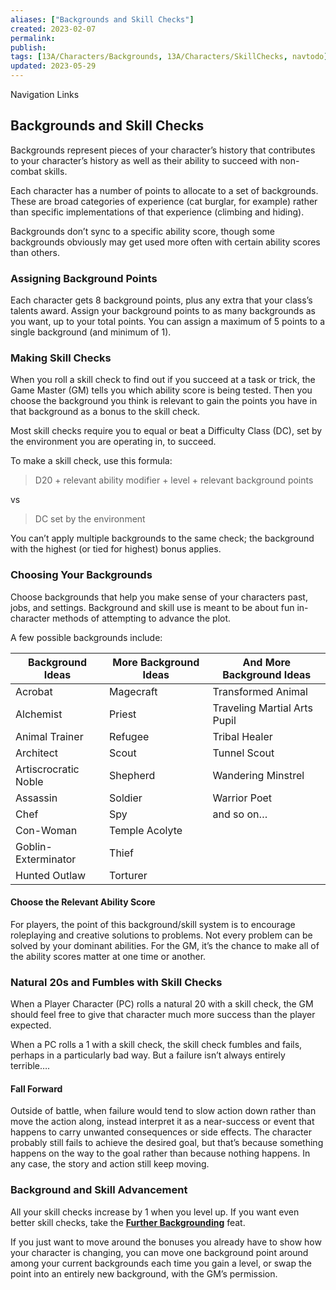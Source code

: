```yaml
---
aliases: ["Backgrounds and Skill Checks"]
created: 2023-02-07
permalink: 
publish: 
tags: [13A/Characters/Backgrounds, 13A/Characters/SkillChecks, navtodo]
updated: 2023-05-29
---
```


Navigation Links

## Backgrounds and Skill Checks

Backgrounds represent pieces of your character’s history that contributes to your character’s history as well as their ability to succeed with non-combat skills.

Each character has a number of points to allocate to a set of backgrounds. These are broad categories of experience (cat burglar, for example) rather than specific implementations of that experience (climbing and hiding).

Backgrounds don’t sync to a specific ability score, though some backgrounds obviously may get used more often with certain ability scores than others.

### Assigning Background Points

Each character gets 8 background points, plus any extra that your class’s talents award. Assign your background points to as many backgrounds as you want, up to your total points. You can assign a maximum of 5 points to a single background (and minimum of 1).

### Making Skill Checks

When you roll a skill check to find out if you succeed at a task or trick, the Game Master (GM) tells you which ability score is being tested. Then you choose the background you think is relevant to gain the points you have in that background as a bonus to the skill check.

Most skill checks require you to equal or beat a Difficulty Class (DC), set by the environment you are operating in, to succeed.

To make a skill check, use this formula:

> D20 + relevant ability modifier + level + relevant background points

vs

> DC set by the environment

You can’t apply multiple backgrounds to the same check; the background with the highest (or tied for highest) bonus applies.

### Choosing Your Backgrounds

Choose backgrounds that help you make sense of your characters past, jobs, and settings. Background and skill use is meant to be about fun in-character methods of attempting to advance the plot.

A few possible backgrounds include:

| **Background Ideas**           | **More Background Ideas**          | **And More Background Ideas** |
| -------------------- | ------------------- | ---------- |
| Acrobat              | Magecraft                | Transformed Animal           |
| Alchemist            | Priest          |  Traveling Martial Arts Pupil          |
| Animal Trainer       | Refugee |     Tribal Healer       |
| Architect            | Scout      | Tunnel Scout           |
| Artiscrocratic Noble | Shepherd       |    Wandering Minstrel        |
| Assassin             | Soldier           |  Warrior Poet          |
| Chef                 | Spy                    |   and so on…         |
| Con-Woman            | Temple Acolyte                    |            |
| Goblin-Exterminator  | Thief                    |            |
| Hunted Outlaw        |      Torturer               |            |

#### Choose the Relevant Ability Score

For players, the point of this background/skill system is to encourage roleplaying and creative solutions to problems. Not every problem can be solved by your dominant abilities. For the GM, it’s the chance to make all of the ability scores matter at one time or another.

### Natural 20s and Fumbles with Skill Checks

When a Player Character (PC) rolls a natural 20 with a skill check, the GM should feel free to give that character much more success than the player expected.

When a PC rolls a 1 with a skill check, the skill check fumbles and fails, perhaps in a particularly bad way. But a failure isn’t always entirely terrible….

#### Fall Forward

Outside of battle, when failure would tend to slow action down rather than move the action along, instead interpret it as a near-success or event that happens to carry unwanted consequences or side effects. The character probably still fails to achieve the desired goal, but that’s because something happens on the way to the goal rather than because nothing happens. In any case, the story and action still keep moving.

### Background and Skill Advancement

All your skill checks increase by 1 when you level up. If you want even better skill checks, take the **[Further Backgrounding](Compendium/13A/Character-Rules/Feats/General-Feats/Further-Backgrounding.md)** feat.

If you just want to move around the bonuses you already have to show how your character is changing, you can move one background point around among your current backgrounds each time you gain a level, or swap the point into an entirely new background, with the GM’s permission.
